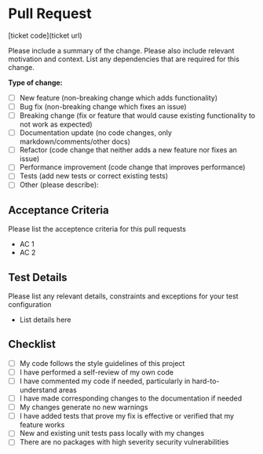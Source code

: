 # Pull Request

[ticket code](ticket url)

<!-- START: DELETE AND REPLACE WITH DESCRIPTIVE PR SUMMARY -->

Please include a summary of the change. Please also include relevant motivation and context. List any dependencies that are required for this change.

<!-- END: DELETE AND REPLACE WITH DESCRIPTIVE PR SUMMARY -->

**Type of change:**

- [ ] New feature (non-breaking change which adds functionality)
- [ ] Bug fix (non-breaking change which fixes an issue)
- [ ] Breaking change (fix or feature that would cause existing functionality to not work as expected)
- [ ] Documentation update (no code changes, only markdown/comments/other docs)
- [ ] Refactor (code change that neither adds a new feature nor fixes an issue)
- [ ] Performance improvement (code change that improves performance)
- [ ] Tests (add new tests or correct existing tests)
- [ ] Other (please describe):

## Acceptance Criteria

<!-- START: DELETE AND REPLACE WITH ACCEPTANCE CRITERIA FOR THIS PR -->

Please list the acceptence criteria for this pull requests

<!-- END: DELETE AND REPLACE WITH ACCEPTANCE CRITERIA FOR THIS PR -->

- AC 1
- AC 2

## Test Details

<!-- START: DELETE AND REPLACE WITH SUMMARY OF TESTING APPROACH FOR THIS PR -->

Please list any relevant details, constraints and exceptions for your test configuration

<!-- END: DELETE AND REPLACE WITH SUMMARY OF TESTING APPROACH FOR THIS PR -->

- List details here

## Checklist

- [ ] My code follows the style guidelines of this project
- [ ] I have performed a self-review of my own code
- [ ] I have commented my code if needed, particularly in hard-to-understand areas
- [ ] I have made corresponding changes to the documentation if needed
- [ ] My changes generate no new warnings
- [ ] I have added tests that prove my fix is effective or verified that my feature works
- [ ] New and existing unit tests pass locally with my changes
- [ ] There are no packages with high severity security vulnerabilities
